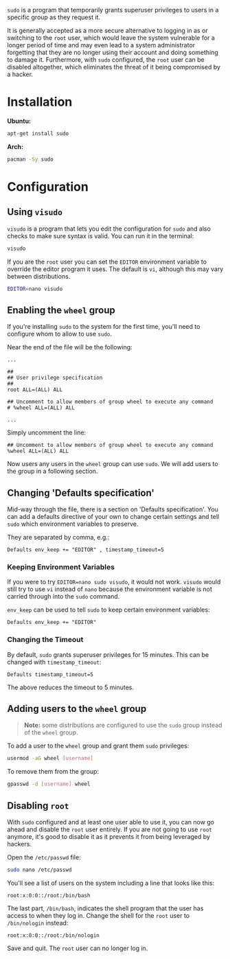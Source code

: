 `sudo` is a program that temporarily grants superuser privileges to users in a specific group as they request it.

It is generally accepted as a more secure alternative to logging in as or switching to the `root` user, which would leave the system vulnerable for a longer period of time and may even lead to a system administrator forgetting that they are no longer using their account and doing something to damage it. Furthermore, with `sudo` configured, the `root` user can be disabled altogether, which eliminates the threat of it being compromised by a hacker.

# Installation

**Ubuntu:**

```sh
apt-get install sudo
```

**Arch:**

```sh
pacman -Sy sudo
```

# Configuration

## Using `visudo`

`visudo` is a program that lets you edit the configuration for `sudo` and also checks to make sure syntax is valid. You can run it in the terminal:

```sh
visudo
```

If you are the `root` user you can set the `EDITOR` environment variable to override the editor program it uses. The default is `vi`, although this may vary between distributions.

```sh
EDITOR=nano visudo
```

## Enabling the `wheel` group

If you're installing `sudo` to the system for the first time, you'll need to configure whom to allow to use `sudo`.

Near the end of the file will be the following:

```
...

##
## User privilege specification
##
root ALL=(ALL) ALL

## Uncomment to allow members of group wheel to execute any command
# %wheel ALL=(ALL) ALL

...
```

Simply uncomment the line:

```
## Uncomment to allow members of group wheel to execute any command
%wheel ALL=(ALL) ALL
```

Now users any users in the `wheel` group can use `sudo`. We will add users to the group in a following section.

## Changing 'Defaults specification'

Mid-way through the file, there is a section on 'Defaults specification'. You can add a defaults directive of your own to change certain settings and tell `sudo` which environment variables to preserve.

They are separated by comma, e.g.:

```
Defaults env_keep += "EDITOR" , timestamp_timeout=5
```

### Keeping Environment Variables

If you were to try `EDITOR=nano sudo visudo`, it would not work. `visudo` would still try to use `vi` instead of `nano` because the environment variable is not carried through into the `sudo` command.

`env_keep` can be used to tell `sudo` to keep certain environment variables:

```
Defaults env_keep += "EDITOR"
```

### Changing the Timeout

By default, `sudo` grants superuser privileges for 15 minutes. This can be changed with `timestamp_timeout`:

```
Defaults timestamp_timeout=5
```

The above reduces the timeout to 5 minutes.

## Adding users to the `wheel` group

> **Note:** some distributions are configured to use the `sudo` group instead of the `wheel` group.

To add a user to the `wheel` group and grant them `sudo` privileges:

```sh
usermod -aG wheel [username]
```

To remove them from the group:

```sh
gpasswd -d [username] wheel
```

## Disabling `root`

With `sudo` configured and at least one user able to use it, you can now go ahead and disable the `root` user entirely. If you are not going to use `root` anymore, it's good to disable it as it prevents it from being leveraged by hackers.

Open the `/etc/passwd` file:

```sh
sudo nano /etc/passwd
```

You'll see a list of users on the system including a line that looks like this:

```
root:x:0:0::/root:/bin/bash
```

The last part, `/bin/bash`, indicates the shell program that the user has access to when they log in. Change the shell for the `root` user to `/bin/nologin` instead:

```
root:x:0:0::/root:/bin/nologin
```

Save and quit. The `root` user can no longer log in.
